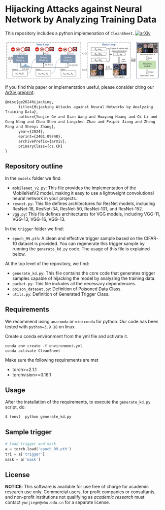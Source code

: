 # Hijacking Attacks against Neural Network by Analyzing Training Data

This repository includes a python implemenation of `CleanSheet`.
[![arXiv](https://img.shields.io/badge/arXiv-2401.09740-b31b1b.svg)](https://arxiv.org/abs/2401.09740)

![alt text](front/img/example.png "Example")

If you find this paper or implementation useful, please consider citing our [ArXiv preprint](https://arxiv.org/abs/2401.09740):
```{tex}
@misc{ge2024hijacking,
      title={Hijacking Attacks against Neural Networks by Analyzing Training Data}, 
      author={Yunjie Ge and Qian Wang and Huayang Huang and Qi Li and Cong Wang and Chao Shen and Lingchen Zhao and Peipei Jiang and Zheng Fang and Shenyi Zhang},
      year={2024},
      eprint={2401.09740},
      archivePrefix={arXiv},
      primaryClass={cs.CR}
}
```

## Repository outline

In the `models` folder we find:

- `mobilenet_v2.py`: This file provides the implementation of the MobileNetV2 model, making it easy to use a lightweight convolutional neural network in your projects.
- `resnet.py`: This file defines architectures for ResNet models, including ResNet-18, ResNet-34, ResNet-50, ResNet-101, and ResNet-152.
- `vgg.py`: This file defines architectures for VGG models, including VGG-11, VGG-13, VGG-16, VGG-13.

In the `trigger` folder we find:

- `epoch_99.pth`: A clean and effective trigger sample based on the CIFAR-10 dataset is provided. You can regenerate this trigger sample by running the `generate_kd.py` code. The usage of this file is explained below.

At the top level of the repository, we find:
- `generate_kd.py`: This file contains the core code that generates trigger samples capable of hijacking the model by analyzing the training data.
- `packet.py`: This file includes all the necessary dependencies.
- `poison_dataset.py`: Definition of Poisoned Data Class.
- `utils.py`: Definition of Generated Trigger Class.

## Requirements
We recommend using `anaconda` or `miniconda` for python. Our code has been tested with `python=3.9.18` on linux.

Create a conda environment from the yml file and activate it.
```
conda env create -f environment.yml
conda activate CleanSheet
```

Make sure the following requirements are met

* torch>=2.1.1
* torchvision>=0.16.1

## Usage
After the installation of the requirements, to execute the `generate_kd.py` script, do:
```
$ (env)  python generate_kd.py
```
## Sample trigger
```Python
# load trigger and mask
a = torch.load('epoch_99.pth')
tri = a['trigger']
mask = a['mask']
```

## License

**NOTICE**: This software is available for use free of charge for academic research use only. Commercial users, for profit companies or consultants, and non-profit institutions not qualifying as *academic research* must contact `yunjiege@whu.edu.cn` for a separate license. 
